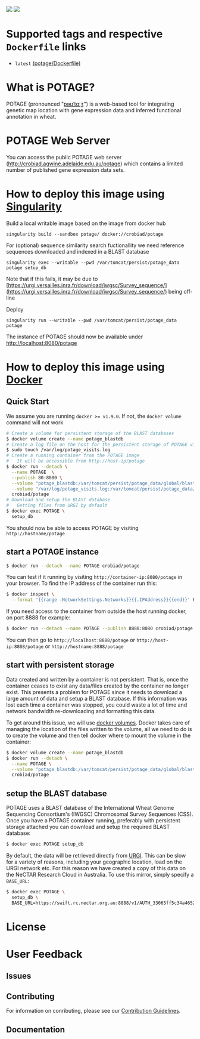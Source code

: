 [![](https://images.microbadger.com/badges/image/crobiad/potage.svg)](https://microbadger.com/images/crobiad/potage "Get your own image badge on microbadger.com") [![](https://images.microbadger.com/badges/version/crobiad/potage.svg)](https://microbadger.com/images/crobiad/potage "Get your own version badge on microbadger.com")

# Supported tags and respective `Dockerfile` links
  * `latest` [(potage/Dockerfile)](https://github.com/CroBiA/docker-potage/blob/master/Dockerfile)

# What is POTAGE?
POTAGE (pronounced "[pəʊˈtɑːʒ](http://img2.tfd.com/pron/mp3/en/UK/df/dfskskssdfd5drh7.mp3)") is a web-based tool for integrating genetic map location with gene expression data and inferred functional annotation in wheat.

# POTAGE Web Server

You can access the public POTAGE web server (http://crobiad.agwine.adelaide.edu.au/potage) which contains a limited number of published gene
expression data sets.

# How to deploy this image using [Singularity](http://singularity.lbl.gov) 

Build a local writable image based on the image from docker hub

```
singularity build --sandbox potage/ docker://crobiad/potage
```

For (optional) sequence similarity search fuctionallity we need reference sequences downloaded and indexed in a BLAST database 

```
singularity exec --writable --pwd /var/tomcat/persist/potage_data potage setup_db
```

Note that if this fails, it may be  due to [https://urgi.versailles.inra.fr/download/iwgsc/Survey_sequence/](https://urgi.versailles.inra.fr/download/iwgsc/Survey_sequence/) being off-line

Deploy

```
singularity run --writable --pwd /var/tomcat/persist/potage_data potage
```

The instance of POTAGE should now be available under [http://localhost:8080/potage](http://localhost:8080/potage)


# How to deploy this image using [Docker](https://www.docker.com/)

## Quick Start

We assume you are running `docker >= v1.9.0`. If not, the `docker volume` command will not work

```bash
# Create a volume for persistent storage of the BLAST databases
$ docker volume create --name potage_blastdb
# Create a log file on the host for the persistent storage of POTAGE visitor information
$ sudo touch /var/log/potage_visits.log
# Create a running container from the POTAGE image
#   It will be accessible from http://host-ip/potage
$ docker run --detach \
  --name POTAGE  \
  --publish 80:8080 \
  --volume "potage_blastdb:/var/tomcat/persist/potage_data/global/blast_db" \
  --volume "/var/log/potage_visits.log:/var/tomcat/persist/potage_data/visits.txt" \
  crobiad/potage
# Download and setup the BLAST database
#   Getting files from URGI by default
$ docker exec POTAGE \
  setup_db
```

You should now be able to access POTAGE by visiting `http://hostname/potage`

## start a POTAGE instance

```bash
$ docker run --detach --name POTAGE crobiad/potage
```
You can test if it running by visiting `http://container-ip:8080/potage` in your browser. To find the IP address of the container run this:

```bash
$ docker inspect \
  --format '{{range .NetworkSettings.Networks}}{{.IPAddress}}{{end}}' POTAGE
```

If you need access to the container from outside the host running docker, on port 8888 for example:

```bash
$ docker run --detach --name POTAGE --publish 8888:8080 crobiad/potage
```

You can then go to `http://localhost:8888/potage` or `http://host-ip:8888/potage` or `http://hostname:8888/potage`

## start with persistent storage

Data created and written by a container is not persistent. That is, once the container ceases to exist any data/files created by the container no longer exist. This presents a problem for POTAGE since it needs to download a large amount of data and setup a BLAST database. If this information was lost each time a container was stopped, you could waste a lot of time and network bandwidth re-downloading and formatting this data.

To get around this issue, we will use [docker volumes](https://docs.docker.com/engine/tutorials/dockervolumes/). Docker takes care of managing the location of the files written to the volume, all we need to do is to create the volume and then tell docker where to mount the volume in the container:

```bash
$ docker volume create --name potage_blastdb
$ docker run --detach \
  --name POTAGE \
  --volume "potage_blastdb:/var/tomcat/persist/potage_data/global/blast_db" \
  crobiad/potage
```

## setup the BLAST database

POTAGE uses a BLAST database of the International Wheat Genome Sequencing Consortium's (IWGSC) Chromosomal Survey Sequences (CSS). Once you have a POTAGE container running, preferably with persistent storage attached you can download and setup the required BLAST database:

```bash
$ docker exec POTAGE setup_db
```

By default, the data will be retrieved directly from [URGI](https://urgi.versailles.inra.fr/download/iwgsc/Survey_sequence/). This can be slow for a variety of reasons, including your geographic location, load on the URGI network etc. For this reason we have created a copy of this data on the NeCTAR Research Cloud in Australia. To use this mirror, simply specify a `BASE_URL`:

```bash
$ docker exec POTAGE \
  setup_db \
  BASE_URL=https://swift.rc.nectar.org.au:8888/v1/AUTH_33065ff5c34a4652aa2fefb292b3195a/IWGSC_CSS/
```

# License
# User Feedback
## Issues
## Contributing

For information on conributing, please see our [Contribution Guidelines](https://github.com/CroBiA/docker-potage/blob/master/CONTRIBUTING.md).

## Documentation
